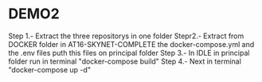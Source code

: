 # DEMO2
Step 1.- Extract the three repositorys in one folder
Stepr2.- Extract from DOCKER folder in AT16-SKYNET-COMPLETE the docker-compose.yml and the .env files
puth this files on principal folder
Step 3.- In IDLE in principal folder run in terminal "docker-compose build"
Step 4.- Next   in terminal "docker-compose up -d"